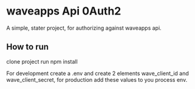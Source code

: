 # waveapps Api 0Auth2
A simple, stater project, for authorizing against waveapps api. 

## How to run
clone project
run npm install

For development create a .env and create 2 elements wave_client_id and wave_client_secret, for production add these values to you process env. 
